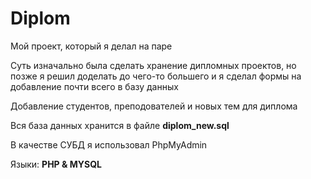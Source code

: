 # Diplom
Мой проект, который я делал на паре

Суть изначально была сделать хранение дипломных проектов, но позже я решил доделать до чего-то большего и я сделал формы на добавление почти всего в базу данных

Добавление студентов, преподователей и новых тем для диплома

Вся база данных хранится в файле **diplom_new.sql**

В качестве СУБД я использовал PhpMyAdmin

Языки: **PHP & MYSQL**
